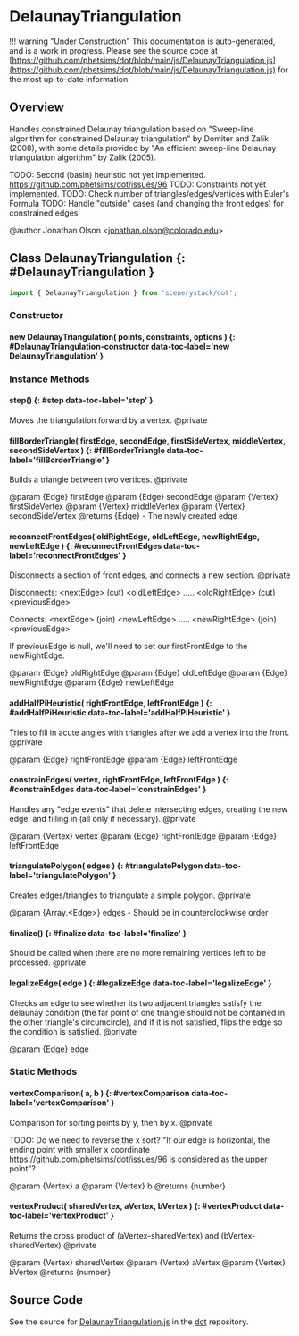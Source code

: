 # DelaunayTriangulation

!!! warning "Under Construction"
    This documentation is auto-generated, and is a work in progress. Please see the source code at
    [https://github.com/phetsims/dot/blob/main/js/DelaunayTriangulation.js](https://github.com/phetsims/dot/blob/main/js/DelaunayTriangulation.js) for the most up-to-date information.

## Overview

Handles constrained Delaunay triangulation based on "Sweep-line algorithm for constrained Delaunay triangulation"
by Domiter and Zalik (2008), with some details provided by "An efficient sweep-line Delaunay triangulation
algorithm" by Zalik (2005).

TODO: Second (basin) heuristic not yet implemented. https://github.com/phetsims/dot/issues/96
TODO: Constraints not yet implemented.
TODO: Check number of triangles/edges/vertices with Euler's Formula
TODO: Handle "outside" cases (and changing the front edges) for constrained edges

@author Jonathan Olson &lt;jonathan.olson@colorado.edu&gt;

## Class DelaunayTriangulation {: #DelaunayTriangulation }


```js
import { DelaunayTriangulation } from 'scenerystack/dot';
```
### Constructor

#### new DelaunayTriangulation( points, constraints, options ) {: #DelaunayTriangulation-constructor data-toc-label='new DelaunayTriangulation' }

### Instance Methods

#### step() {: #step data-toc-label='step' }

Moves the triangulation forward by a vertex.
@private

#### fillBorderTriangle( firstEdge, secondEdge, firstSideVertex, middleVertex, secondSideVertex ) {: #fillBorderTriangle data-toc-label='fillBorderTriangle' }

Builds a triangle between two vertices.
@private

@param {Edge} firstEdge
@param {Edge} secondEdge
@param {Vertex} firstSideVertex
@param {Vertex} middleVertex
@param {Vertex} secondSideVertex
@returns {Edge} - The newly created edge

#### reconnectFrontEdges( oldRightEdge, oldLeftEdge, newRightEdge, newLeftEdge ) {: #reconnectFrontEdges data-toc-label='reconnectFrontEdges' }

Disconnects a section of front edges, and connects a new section.
@private

Disconnects:
&lt;nextEdge&gt; (cut) &lt;oldLeftEdge&gt; ..... &lt;oldRightEdge&gt; (cut) &lt;previousEdge&gt;

Connects:
&lt;nextEdge&gt; (join) &lt;newLeftEdge&gt; ..... &lt;newRightEdge&gt; (join) &lt;previousEdge&gt;

If previousEdge is null, we'll need to set our firstFrontEdge to the newRightEdge.

@param {Edge} oldRightEdge
@param {Edge} oldLeftEdge
@param {Edge} newRightEdge
@param {Edge} newLeftEdge

#### addHalfPiHeuristic( rightFrontEdge, leftFrontEdge ) {: #addHalfPiHeuristic data-toc-label='addHalfPiHeuristic' }

Tries to fill in acute angles with triangles after we add a vertex into the front.
@private

@param {Edge} rightFrontEdge
@param {Edge} leftFrontEdge

#### constrainEdges( vertex, rightFrontEdge, leftFrontEdge ) {: #constrainEdges data-toc-label='constrainEdges' }

Handles any "edge events" that delete intersecting edges, creating the new edge, and filling in (all only if
necessary).
@private

@param {Vertex} vertex
@param {Edge} rightFrontEdge
@param {Edge} leftFrontEdge

#### triangulatePolygon( edges ) {: #triangulatePolygon data-toc-label='triangulatePolygon' }

Creates edges/triangles to triangulate a simple polygon.
@private

@param {Array.&lt;Edge&gt;} edges - Should be in counterclockwise order

#### finalize() {: #finalize data-toc-label='finalize' }

Should be called when there are no more remaining vertices left to be processed.
@private

#### legalizeEdge( edge ) {: #legalizeEdge data-toc-label='legalizeEdge' }

Checks an edge to see whether its two adjacent triangles satisfy the delaunay condition (the far point of one
triangle should not be contained in the other triangle's circumcircle), and if it is not satisfied, flips the
edge so the condition is satisfied.
@private

@param {Edge} edge

### Static Methods

#### vertexComparison( a, b ) {: #vertexComparison data-toc-label='vertexComparison' }

Comparison for sorting points by y, then by x.
@private

TODO: Do we need to reverse the x sort? "If our edge is horizontal, the ending point with smaller x coordinate https://github.com/phetsims/dot/issues/96
      is considered as the upper point"?

@param {Vertex} a
@param {Vertex} b
@returns {number}

#### vertexProduct( sharedVertex, aVertex, bVertex ) {: #vertexProduct data-toc-label='vertexProduct' }

Returns the cross product of (aVertex-sharedVertex) and (bVertex-sharedVertex)
@private

@param {Vertex} sharedVertex
@param {Vertex} aVertex
@param {Vertex} bVertex
@returns {number}



## Source Code

See the source for [DelaunayTriangulation.js](https://github.com/phetsims/dot/blob/main/js/DelaunayTriangulation.js) in the [dot](https://github.com/phetsims/dot) repository.
